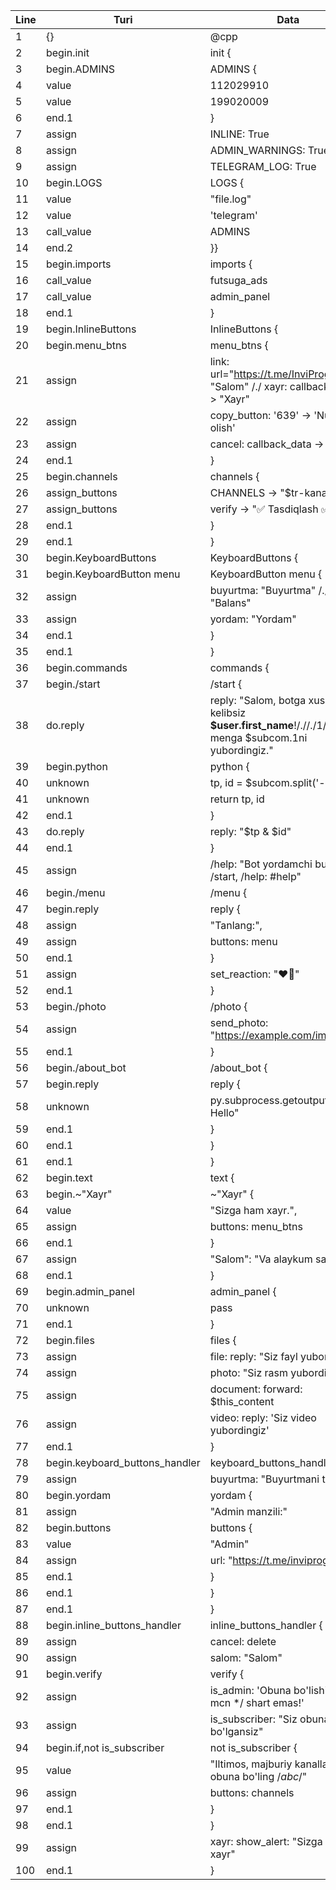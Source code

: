 |Line|Turi|Data|
|-|-|-|
|1|{}|@cpp|
|2|begin.init|init {|
|3|begin.ADMINS|ADMINS {|
|4|value|112029910|
|5|value|199020009|
|6|end.1|}|
|7|assign|INLINE: True|
|8|assign|ADMIN_WARNINGS: True|
|9|assign|TELEGRAM_LOG: True|
|10|begin.LOGS|LOGS {|
|11|value|"file.log"|
|12|value|'telegram'|
|13|call_value|ADMINS|
|14|end.2|}}|
|15|begin.imports|imports {|
|16|call_value|futsuga_ads|
|17|call_value|admin_panel|
|18|end.1|}|
|19|begin.InlineButtons|InlineButtons {|
|20|begin.menu_btns|menu_btns {|
|21|assign|link: url="https://t.me/InviProgUz" -> "Salom" /./ xayr: callback_data -> "Xayr"|
|22|assign|copy_button: '639' -> 'Nusxa olish'|
|23|assign|cancel: callback_data -> 'X'|
|24|end.1|}|
|25|begin.channels|channels {|
|26|assign_buttons|CHANNELS -> "$tr-kanal"|
|27|assign_buttons|verify -> "✅ Tasdiqlash ✅"|
|28|end.1|}|
|29|end.1|}|
|30|begin.KeyboardButtons|KeyboardButtons {|
|31|begin.KeyboardButton menu|KeyboardButton menu {|
|32|assign|buyurtma: "Buyurtma" /./ now: "Balans"|
|33|assign|yordam: "Yordam"|
|34|end.1|}|
|35|end.1|}|
|36|begin.commands|commands {|
|37|begin./start|/start {|
|38|do.reply|reply: "Salom, botga xush kelibsiz **$user.first_name**!/.//./1/.//./Siz menga $subcom.1ni yubordingiz."|
|39|begin.python|python {|
|40|unknown|tp, id = $subcom.split('-')|
|41|unknown|return tp, id|
|42|end.1|}|
|43|do.reply|reply: "$tp & $id"|
|44|end.1|}|
|45|assign|/help: "Bot yordamchi buyruqlari: /start, /help: #help"|
|46|begin./menu|/menu {|
|47|begin.reply|reply {|
|48|assign|"Tanlang:",|
|49|assign|buttons: menu|
|50|end.1|}|
|51|assign|set_reaction: "❤️‍🔥"|
|52|end.1|}|
|53|begin./photo|/photo {|
|54|assign|send_photo: "https://example.com/image.jpg"|
|55|end.1|}|
|56|begin./about_bot|/about_bot {|
|57|begin.reply|reply {|
|58|unknown|py.subprocess.getoutput "echo Hello"|
|59|end.1|}|
|60|end.1|}|
|61|end.1|}|
|62|begin.text|text {|
|63|begin.~"Xayr"|~"Xayr" {|
|64|value|"Sizga ham xayr.",|
|65|assign|buttons: menu_btns|
|66|end.1|}|
|67|assign|"Salom": "Va alaykum salom!"|
|68|end.1|}|
|69|begin.admin_panel|admin_panel {|
|70|unknown|pass|
|71|end.1|}|
|72|begin.files|files {|
|73|assign|file: reply: "Siz fayl yubordingiz"|
|74|assign|photo: "Siz rasm yubordingiz"|
|75|assign|document: forward: $this_content|
|76|assign|video: reply: 'Siz video yubordingiz'|
|77|end.1|}|
|78|begin.keyboard_buttons_handler|keyboard_buttons_handler {|
|79|assign|buyurtma: "Buyurtmani tanlash"|
|80|begin.yordam|yordam {|
|81|assign|"Admin manzili:"|
|82|begin.buttons|buttons {|
|83|value|"Admin"|
|84|assign|url: "https://t.me/inviprog"|
|85|end.1|}|
|86|end.1|}|
|87|end.1|}|
|88|begin.inline_buttons_handler|inline_buttons_handler {|
|89|assign|cancel: delete|
|90|assign|salom: "Salom"|
|91|begin.verify|verify {|
|92|assign|is_admin: 'Obuna bo\'lishingiz /* mcn */ shart emas!'|
|93|assign|is_subscriber: "Siz obuna bo'lgansiz"|
|94|begin.if,not is_subscriber|not is_subscriber {|
|95|value|"Iltimos, majburiy kanallarga obuna bo'ling /*abc*/"|
|96|assign|buttons: channels|
|97|end.1|}|
|98|end.1|}|
|99|assign|xayr: show_alert: "Sizga ham xayr"|
|100|end.1|}|
